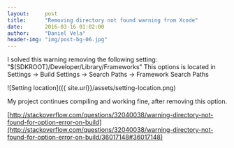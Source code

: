 ```yaml
---
layout:     post
title:      "Removing directory not found warning from Xcode"
date:       2016-03-16 01:02:00
author:     "Daniel Vela"
header-img: "img/post-bg-06.jpg"
---
```


I solved this warning removing the following setting: "$(SDKROOT)/Developer/Library/Frameworks"
This options is located in Settings -> Build Settings -> Search Paths -> Framework Search Paths

![Setting location]({{ site.url}}/assets/setting-location.png)

My project continues compiling and working fine, after removing this option.

[http://stackoverflow.com/questions/32040038/warning-directory-not-found-for-option-error-on-build](http://stackoverflow.com/questions/32040038/warning-directory-not-found-for-option-error-on-build/36017148#36017148)